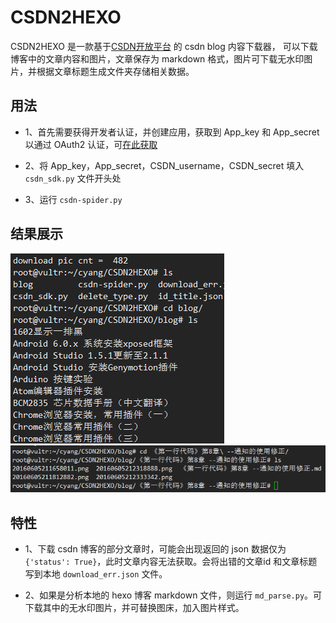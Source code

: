 # CSDN2HEXO

CSDN2HEXO 是一款基于[CSDN开放平台](http://open.csdn.net/) 的 csdn blog 内容下载器， 可以下载博客中的文章内容和图片，文章保存为 markdown 格式，图片可下载无水印图片，并根据文章标题生成文件夹存储相关数据。

## 用法
- 1、首先需要获得开发者认证，并创建应用，获取到 App_key 和 App_secret 以通过 OAuth2 认证，可[在此获取](http://open.csdn.net/apps/createapp)

- 2、将 App_key，App_secret，CSDN_username，CSDN_secret 填入 `csdn_sdk.py` 文件开头处

- 3、运行 `csdn-spider.py`

## 结果展示
![文章列表](https://github.com/cyang812/CSDN2HEXO/raw/master/1.png)
![博客内容](https://github.com/cyang812/CSDN2HEXO/raw/master/2.png)


## 特性
- 1、下载 csdn 博客的部分文章时，可能会出现返回的 json 数据仅为 `{'status': True}`，此时文章内容无法获取。会将出错的文章id 和文章标题写到本地 `download_err.json` 文件。

- 2、如果是分析本地的 hexo 博客 markdown 文件，则运行 `md_parse.py`。可下载其中的无水印图片，并可替换图床，加入图片样式。


